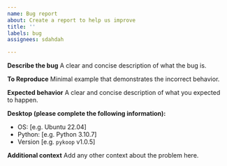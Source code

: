 ```yaml
---
name: Bug report
about: Create a report to help us improve
title: ''
labels: bug
assignees: sdahdah

---
```


**Describe the bug**
A clear and concise description of what the bug is.

**To Reproduce**
Minimal example that demonstrates the incorrect behavior.

**Expected behavior**
A clear and concise description of what you expected to happen.

**Desktop (please complete the following information):**
 - OS: [e.g. Ubuntu 22.04]
 - Python: [e.g. Python 3.10.7]
 - Version [e.g. `pykoop` v1.0.5]

**Additional context**
Add any other context about the problem here.

